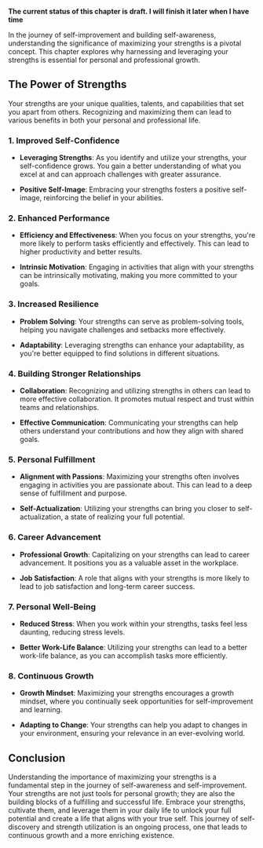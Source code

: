 **The current status of this chapter is draft. I will finish it later when I have time**

In the journey of self-improvement and building self-awareness, understanding the significance of maximizing your strengths is a pivotal concept. This chapter explores why harnessing and leveraging your strengths is essential for personal and professional growth.

The Power of Strengths
----------------------

Your strengths are your unique qualities, talents, and capabilities that set you apart from others. Recognizing and maximizing them can lead to various benefits in both your personal and professional life.

### **1. Improved Self-Confidence**

* **Leveraging Strengths**: As you identify and utilize your strengths, your self-confidence grows. You gain a better understanding of what you excel at and can approach challenges with greater assurance.

* **Positive Self-Image**: Embracing your strengths fosters a positive self-image, reinforcing the belief in your abilities.

### **2. Enhanced Performance**

* **Efficiency and Effectiveness**: When you focus on your strengths, you're more likely to perform tasks efficiently and effectively. This can lead to higher productivity and better results.

* **Intrinsic Motivation**: Engaging in activities that align with your strengths can be intrinsically motivating, making you more committed to your goals.

### **3. Increased Resilience**

* **Problem Solving**: Your strengths can serve as problem-solving tools, helping you navigate challenges and setbacks more effectively.

* **Adaptability**: Leveraging strengths can enhance your adaptability, as you're better equipped to find solutions in different situations.

### **4. Building Stronger Relationships**

* **Collaboration**: Recognizing and utilizing strengths in others can lead to more effective collaboration. It promotes mutual respect and trust within teams and relationships.

* **Effective Communication**: Communicating your strengths can help others understand your contributions and how they align with shared goals.

### **5. Personal Fulfillment**

* **Alignment with Passions**: Maximizing your strengths often involves engaging in activities you are passionate about. This can lead to a deep sense of fulfillment and purpose.

* **Self-Actualization**: Utilizing your strengths can bring you closer to self-actualization, a state of realizing your full potential.

### **6. Career Advancement**

* **Professional Growth**: Capitalizing on your strengths can lead to career advancement. It positions you as a valuable asset in the workplace.

* **Job Satisfaction**: A role that aligns with your strengths is more likely to lead to job satisfaction and long-term career success.

### **7. Personal Well-Being**

* **Reduced Stress**: When you work within your strengths, tasks feel less daunting, reducing stress levels.

* **Better Work-Life Balance**: Utilizing your strengths can lead to a better work-life balance, as you can accomplish tasks more efficiently.

### **8. Continuous Growth**

* **Growth Mindset**: Maximizing your strengths encourages a growth mindset, where you continually seek opportunities for self-improvement and learning.

* **Adapting to Change**: Your strengths can help you adapt to changes in your environment, ensuring your relevance in an ever-evolving world.

Conclusion
----------

Understanding the importance of maximizing your strengths is a fundamental step in the journey of self-awareness and self-improvement. Your strengths are not just tools for personal growth; they are also the building blocks of a fulfilling and successful life. Embrace your strengths, cultivate them, and leverage them in your daily life to unlock your full potential and create a life that aligns with your true self. This journey of self-discovery and strength utilization is an ongoing process, one that leads to continuous growth and a more enriching existence.
